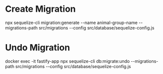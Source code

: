 # Create Migration
npx sequelize-cli migration:generate --name animal-group-name --migrations-path src/migrations --config src/database/sequelize-config.js    

# Undo Migration
docker exec -it fastify-app npx sequelize-cli db:migrate:undo --migrations-path src/migrations --config src/database/sequelize-config.js